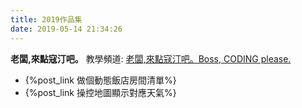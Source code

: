 ```yaml
---
title: 2019作品集
date: 2019-05-14 21:34:26
---
```


**老闆,來點寇汀吧。**
教學頻道: [老闆,來點寇汀吧。Boss, CODING please.](https://href.li/?https://www.youtube.com/channel/UCHX_XMhPrtvOmgGOnA2eTmA)

- {%post_link 做個動態飯店房間清單%}
- {%post_link 操控地圖顯示對應天氣%}
